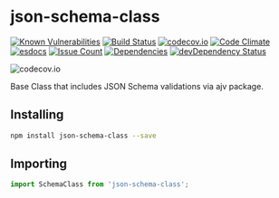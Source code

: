 # json-schema-class 
[![Known Vulnerabilities](https://snyk.io/test/github/NodeJunkie/node-json-schema-class/badge.svg?targetFile=package.json)](https://snyk.io/test/github/NodeJunkie/node-json-schema-class?targetFile=package.json)
[![Build Status](https://travis-ci.com/NodeJunkie/node-json-schema-class.svg?branch=master)](https://travis-ci.com/NodeJunkie/node-json-schema-class)
[![codecov.io](https://codecov.io/github/NodeJunkie/node-json-schema-class/coverage.svg?branch=master)](https://codecov.io/github/NodeJunkie/node-json-schema-class?branch=master)
[![Code Climate](https://codeclimate.com/github/NodeJunkie/node-json-schema-class/badges/gpa.svg)](https://codeclimate.com/github/NodeJunkie/node-json-schema-class)
[![esdocs](http://nodejunkie.github.io/node-json-schema-class/badge.svg)](http://nodejunkie.github.io/node-json-schema-class/)
[![Issue Count](https://codeclimate.com/github/NodeJunkie/node-json-schema-class/badges/issue_count.svg)](https://codeclimate.com/github/NodeJunkie/node-json-schema-class)
[![Dependencies](https://david-dm.org/nodejunkie/node-json-schema-class.svg)](https://david-dm.org/nodejunkie/node-json-schema-class#info)
[![devDependency Status](https://david-dm.org/nodejunkie/node-json-schema-class/dev-status.svg)](https://david-dm.org/nodejunkie/node-json-schema-class#info=devDependencies)

![codecov.io](https://codecov.io/github/NodeJunkie/node-json-schema-class/branch.svg?branch=master)

Base Class that includes JSON Schema validations via ajv package.

## Installing

```bash
npm install json-schema-class --save
```

## Importing

```JavaScript
import SchemaClass from 'json-schema-class';
```
